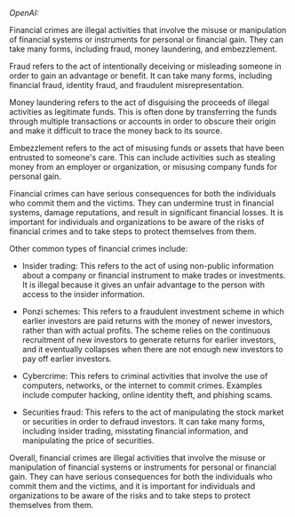 *OpenAI:*

Financial crimes are illegal activities that involve the misuse or manipulation of financial systems or instruments for personal or financial gain. They can take many forms, including fraud, money laundering, and embezzlement.

Fraud refers to the act of intentionally deceiving or misleading someone in order to gain an advantage or benefit. It can take many forms, including financial fraud, identity fraud, and fraudulent misrepresentation.

Money laundering refers to the act of disguising the proceeds of illegal activities as legitimate funds. This is often done by transferring the funds through multiple transactions or accounts in order to obscure their origin and make it difficult to trace the money back to its source.

Embezzlement refers to the act of misusing funds or assets that have been entrusted to someone's care. This can include activities such as stealing money from an employer or organization, or misusing company funds for personal gain.

Financial crimes can have serious consequences for both the individuals who commit them and the victims. They can undermine trust in financial systems, damage reputations, and result in significant financial losses. It is important for individuals and organizations to be aware of the risks of financial crimes and to take steps to protect themselves from them.

Other common types of financial crimes include:

-   Insider trading: This refers to the act of using non-public information about a company or financial instrument to make trades or investments. It is illegal because it gives an unfair advantage to the person with access to the insider information.
    
-   Ponzi schemes: This refers to a fraudulent investment scheme in which earlier investors are paid returns with the money of newer investors, rather than with actual profits. The scheme relies on the continuous recruitment of new investors to generate returns for earlier investors, and it eventually collapses when there are not enough new investors to pay off earlier investors.
    
-   Cybercrime: This refers to criminal activities that involve the use of computers, networks, or the internet to commit crimes. Examples include computer hacking, online identity theft, and phishing scams.
    
-   Securities fraud: This refers to the act of manipulating the stock market or securities in order to defraud investors. It can take many forms, including insider trading, misstating financial information, and manipulating the price of securities.
    

Overall, financial crimes are illegal activities that involve the misuse or manipulation of financial systems or instruments for personal or financial gain. They can have serious consequences for both the individuals who commit them and the victims, and it is important for individuals and organizations to be aware of the risks and to take steps to protect themselves from them.